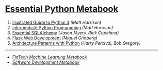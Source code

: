 # [Essential Python Metabook](https://mikelaud.github.io/ESSENTIAL_PYTHON_METABOOK)

1. [Illustrated Guide to Python 3](https://www.amazon.com/Illustrated-Guide-Python-Walkthrough-Illustrations/dp/1977921752) _(Matt Harrison)_ 
2. [Intermediate Python Programming](https://www.amazon.com/Treading-Python-2-Intermediate/dp/149055095X) _(Matt Harrison)_
3. [Essential SQLAlchemy](https://www.amazon.com/Essential-SQLAlchemy-Mapping-Python-Databases/dp/149191646X) _(Jason Myers, Rick Copeland)_
4. [Flask Web Development](https://www.amazon.com/Flask-Web-Development-Developing-Applications/dp/1491991739) _(Miguel Grinberg)_
5. [Architecture Patterns with Python](https://www.amazon.com/Architecture-Patterns-Python-Domain-Driven-Microservices/dp/1492052205) _(Harry Percival, Bob Gregory)_

---

* [_FinTech Machine Learning Metabook_](https://mikelaud.github.io)
* [_Software Development Metabook_](SOFTWARE_DEVELOPMENT_METABOOK.md)
